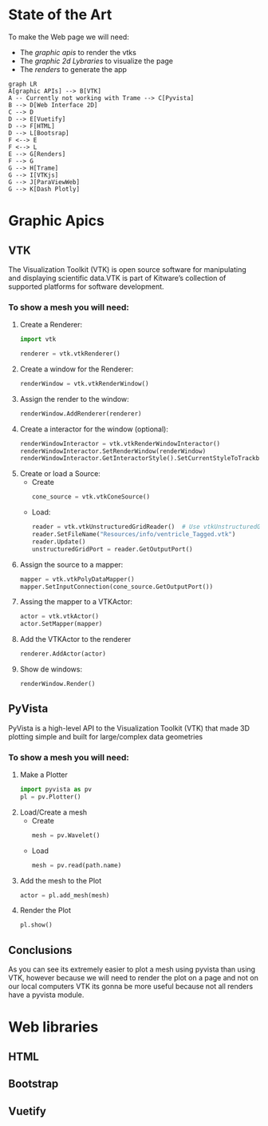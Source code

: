 # State of the Art

To make the Web page we will need:

- The *graphic apis* to render the vtks
- The *graphic 2d Lybraries* to visualize the page
- The *renders* to generate the app

```mermaid
graph LR
A[graphic APIs] --> B[VTK]
A -- Currently not working with Trame --> C[Pyvista]
B --> D[Web Interface 2D]
C --> D
D --> E[Vuetify]
D --> F[HTML]
D --> L[Bootsrap]
F <--> E
F <--> L
E --> G[Renders]
F --> G
G --> H[Trame]
G --> I[VTKjs]
G --> J[ParaViewWeb]
G --> K[Dash Plotly]
```
# Graphic Apics

## VTK

The Visualization Toolkit (VTK) is open source software for manipulating and displaying scientific data.VTK is part of Kitware’s collection of supported platforms for software development. 

### To show a mesh you will need: 

1. Create a Renderer:
    ```python
    import vtk

    renderer = vtk.vtkRenderer()
    ```
2. Create a window for the Renderer:
    ```python
    renderWindow = vtk.vtkRenderWindow()
    ```
3. Assign the render to the window:
    ```python
    renderWindow.AddRenderer(renderer)
    ```
4. Create a interactor for the window (optional):
    ```python
    renderWindowInteractor = vtk.vtkRenderWindowInteractor()
    renderWindowInteractor.SetRenderWindow(renderWindow)
    renderWindowInteractor.GetInteractorStyle().SetCurrentStyleToTrackballCamera()
    ```
5. Create or load a Source:
    - Create
        ```python
        cone_source = vtk.vtkConeSource()
        ```
    - Load:
        ```python
        reader = vtk.vtkUnstructuredGridReader()  # Use vtkUnstructuredGridReader for UNSTRUCTURED_GRID
        reader.SetFileName("Resources/info/ventricle_Tagged.vtk")
        reader.Update()
        unstructuredGridPort = reader.GetOutputPort()
        ```
6. Assign the source to a mapper:
    ```python
    mapper = vtk.vtkPolyDataMapper()
    mapper.SetInputConnection(cone_source.GetOutputPort())
    ```
7. Assing the mapper to a VTKActor:
    ```python
    actor = vtk.vtkActor()
    actor.SetMapper(mapper)
    ```
8. Add the VTKActor to the renderer
    ```python
    renderer.AddActor(actor)
    ```
9. Show de windows:
    ```python
    renderWindow.Render()
    ```

## PyVista

PyVista is a high-level API to the Visualization Toolkit (VTK) that made 3D plotting  simple and built for large/complex data geometries

### To show a mesh you will need: 

1. Make a Plotter
    ```python
    import pyvista as pv
    pl = pv.Plotter()
    ```
2. Load/Create a mesh
    - Create
        ```python
        mesh = pv.Wavelet()
        ```
    - Load
        ```python
        mesh = pv.read(path.name)
        ```
3. Add the mesh to the Plot
    ```python
    actor = pl.add_mesh(mesh)
    ```
4. Render the Plot
    ```python
    pl.show()    
    ```
## Conclusions 

As you can see its extremely easier to plot a mesh using pyvista than using VTK, however because we will need to render the plot on a page and not on our local computers VTK its gonna be more useful because not all renders have a pyvista module.

# Web libraries

## HTML

## Bootstrap

## Vuetify

